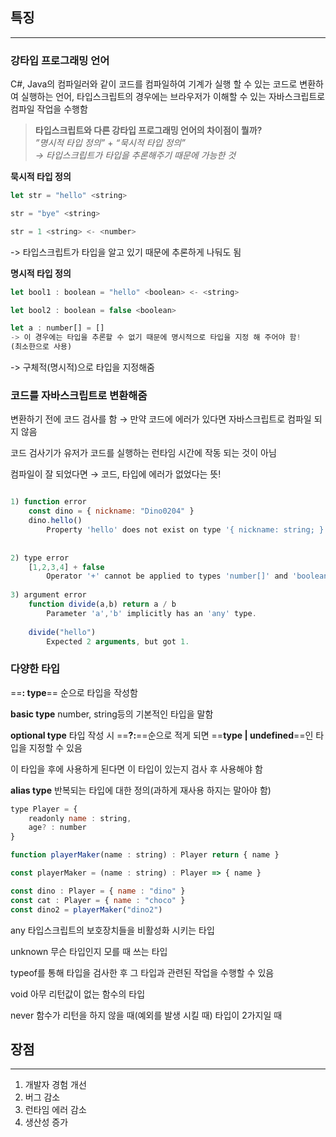 ## 특징

---
### 강타입 프로그래밍 언어
C#, Java의 컴파일러와 같이 코드를 컴파일하여 기계가 실행 할 수 있는 코드로 변환하여 실행하는 언어, 타입스크립트의 경우에는 브라우저가 이해할 수 있는 자바스크립트로 컴파일 작업을 수행함

> **타입스크립트와 다른 강타입 프로그래밍 언어의 차이점이 뭘까?**  
> _”명시적 타입 정의”_ + _“묵시적 타입 정의”_  
> _→ 타입스크립트가 타입을 추론해주기 때문에 가능한 것_  

**묵시적 타입 정의**
```JavaScript
let str = "hello" <string>

str = "bye" <string>

str = 1 <string> <- <number>
```

-> 타입스크립트가 타입을 알고 있기 때문에 추론하게 나둬도 됨

**명시적 타입 정의**
```JavaScript
let bool1 : boolean = "hello" <boolean> <- <string>

let bool2 : boolean = false <boolean>

let a : number[] = []
-> 이 경우에는 타입을 추론할 수 없기 때문에 명시적으로 타입을 지정 해 주어야 함!
(최소한으로 사용)
```

-> 구체적(명시적)으로 타입을 지정해줌

### 코드를 자바스크립트로 변환해줌
변환하기 전에 코드 검사를 함 → 만약 코드에 에러가 있다면 자바스크립트로 컴파일 되지 않음

코드 검사기가 유저가 코드를 실행하는 런타임 시간에 작동 되는 것이 아님

컴파일이 잘 되었다면 → 코드, 타입에 에러가 없었다는 뜻!

```JavaScript

1) function error
	const dino = { nickname: "Dino0204" }
	dino.hello()
		Property 'hello' does not exist on type '{ nickname: string; }'.
	
	
2) type error
	[1,2,3,4] + false
		Operator '+' cannot be applied to types 'number[]' and 'boolean'.
	
3) argument error
	function divide(a,b) return a / b
		Parameter 'a','b' implicitly has an 'any' type.
	
	divide("hello")
		Expected 2 arguments, but got 1.
```

### 다양한 타입
==**: type**== 순으로 타입을 작성함

**basic type**
number, string등의 기본적인 타입을 말함

**optional type**
타입 작성 시 ==**?:**==순으로 적게 되면 ==**type | undefined**==인 타입을 지정할 수 있음

이 타입을 후에 사용하게 된다면 이 타입이 있는지 검사 후 사용해야 함

**alias type**
반복되는 타입에 대한 정의(과하게 재사용 하지는 말아야 함)

```JavaScript
type Player = {
	readonly name : string,
	age? : number
}

function playerMaker(name : string) : Player return { name } 

const playerMaker = (name : string) : Player => { name }

const dino : Player = { name : "dino" }
const cat : Player = { name : "choco" }
const dino2 = playerMaker("dino2")
```

any
타입스크립트의 보호장치들을 비활성화 시키는 타입

unknown
무슨 타입인지 모를 때 쓰는 타입

typeof를 통해 타입을 검사한 후 그 타입과 관련된 작업을 수행할 수 있음

void
아무 리턴값이 없는 함수의 타입

never
함수가 리턴을 하지 않을 때(예외를 발생 시킬 때)
타입이 2가지일 때

## 장점
---
1. 개발자 경험 개선
2. 버그 감소
3. 런타임 에러 감소
4. 생산성 증가